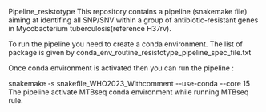 Pipeline_resistotype
This repository contains a pipeline (snakemake file) aiming at identifing
all SNP/SNV within a group of antibiotic-resistant genes in Mycobacterium tuberculosis(reference H37rv).

To run the pipeline you need to create a conda environment. The list of package is given by conda_env_routine_resistotype_pipeline_spec_file.txt

Once conda environment is activated then you can run the pipeline :

snakemake -s snakefile_WHO2023_Withcomment --use-conda --core 15
The pipeline activate MTBseq conda environment while running MTBseq rule. 


